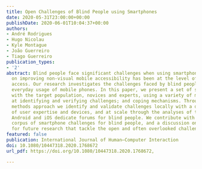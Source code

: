 ```yaml
---
title: Open Challenges of Blind People using Smartphones
date: 2020-05-31T23:00:00+00:00
publishDate: 2020-06-01T10:04:37+00:00
authors:
- André Rodrigues
- Hugo Nicolau
- Kyle Montague
- João Guerreiro
- Tiago Guerreiro
publication_types:
- '2'
abstract: Blind people face significant challenges when using smartphones. The focus
  on improving non-visual mobile accessibility has been at the level of touchscreen
  access. Our research investigates the challenges faced by blind people in their
  everyday usage of mobile phones. In this paper, we present a set of studies performed
  with the target population, novices and experts, using a variety of methods, targeted
  at identifying and verifying challenges; and coping mechanisms. Through a multiple
  methods approach we identify and validate challenges locally with a diverse set
  of user expertise and devices, and at scale through the analyses of the largest
  Android and iOS dedicate forums for blind people. We contribute with a prioritized
  corpus of smartphone challenges for blind people, and a discussion on a set of directions
  for future research that tackle the open and often overlooked challenges.
featured: false
publication: International Journal of Human–Computer Interaction
doi: 10.1080/10447318.2020.1768672
url_pdf: https://doi.org/10.1080/10447318.2020.1768672,

---
```

